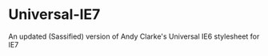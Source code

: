 Universal-IE7
=============

An updated (Sassified) version of Andy Clarke's Universal IE6 stylesheet for IE7